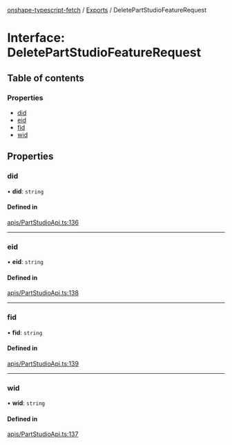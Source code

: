 [onshape-typescript-fetch](../README.md) / [Exports](../modules.md) / DeletePartStudioFeatureRequest

# Interface: DeletePartStudioFeatureRequest

## Table of contents

### Properties

- [did](DeletePartStudioFeatureRequest.md#did)
- [eid](DeletePartStudioFeatureRequest.md#eid)
- [fid](DeletePartStudioFeatureRequest.md#fid)
- [wid](DeletePartStudioFeatureRequest.md#wid)

## Properties

### did

• **did**: `string`

#### Defined in

[apis/PartStudioApi.ts:136](https://github.com/toebes/onshape-typescript-fetch/blob/3e11ae1/apis/PartStudioApi.ts#L136)

___

### eid

• **eid**: `string`

#### Defined in

[apis/PartStudioApi.ts:138](https://github.com/toebes/onshape-typescript-fetch/blob/3e11ae1/apis/PartStudioApi.ts#L138)

___

### fid

• **fid**: `string`

#### Defined in

[apis/PartStudioApi.ts:139](https://github.com/toebes/onshape-typescript-fetch/blob/3e11ae1/apis/PartStudioApi.ts#L139)

___

### wid

• **wid**: `string`

#### Defined in

[apis/PartStudioApi.ts:137](https://github.com/toebes/onshape-typescript-fetch/blob/3e11ae1/apis/PartStudioApi.ts#L137)
